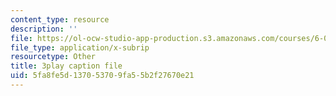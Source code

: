 ```yaml
---
content_type: resource
description: ''
file: https://ol-ocw-studio-app-production.s3.amazonaws.com/courses/6-006-introduction-to-algorithms-spring-2020/5fa8fe5d137053709fa55b2f27670e21_KlQiwkhLBg0.vtt
file_type: application/x-subrip
resourcetype: Other
title: 3play caption file
uid: 5fa8fe5d-1370-5370-9fa5-5b2f27670e21
---
```

